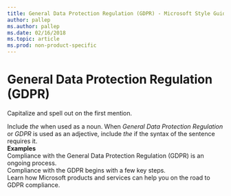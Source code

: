```yaml
---
title: General Data Protection Regulation (GDPR) - Microsoft Style Guide
author: pallep
ms.author: pallep
ms.date: 02/16/2018
ms.topic: article
ms.prod: non-product-specific
---
```


# General Data Protection Regulation (GDPR)

Capitalize and spell out on the first mention. 

Include *the* when used as a noun. When *General Data Protection Regulation* or *GDPR* is used as an adjective, 
include *the* if the syntax of the sentence requires it.  
**Examples**  
Compliance with the General Data Protection Regulation (GDPR) is an ongoing process.  
Compliance with the GDPR begins with a few key steps.  
Learn how Microsoft products and services can help you on the road to GDPR compliance.
